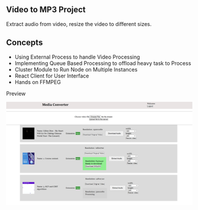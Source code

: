 ## Video to MP3 Project

Extract audio from video, resize the video to different sizes.

## Concepts

- Using External Process to handle Video Processing
- Implementing Queue Based Processing to offload heavy task to Process
- Cluster Module to Run Node on Multiple Instances
- React Client for User Interface
- Hands on FFMPEG

Preview

![App](./media%20converter.png)
